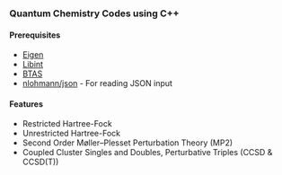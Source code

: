 ### Quantum Chemistry Codes using C++

#### Prerequisites
- [Eigen](https://eigen.tuxfamily.org/index.php?title=Main_Page) 
- [Libint](https://github.com/evaleev/libint)
- [BTAS](https://github.com/ValeevGroup/BTAS)
- [nlohmann/json](https://github.com/nlohmann/json) - For reading JSON input

#### Features
- Restricted Hartree-Fock
- Unrestricted Hartree-Fock
- Second Order Møller–Plesset Perturbation Theory (MP2)
- Coupled Cluster Singles and Doubles, Perturbative Triples (CCSD & CCSD(T))
